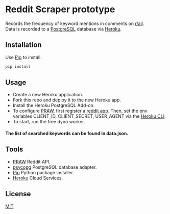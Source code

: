 # Reddit Scraper prototype

Records the frequency of keyword mentions in comments on [r/all](https://www.reddit.com/r/all/).  
Data is recorded to a [PostgreSQL](https://www.postgresql.org) database via [Heroku](https://heroku.com).

## Installation

Use [Pip](https://pip.pypa.io/en/stable/) to install.

```bash
pip install
```

## Usage

* Create a new Heroku application.
* Fork this repo and deploy it to the new Heroku app.
* Install the Heroku PostgreSQL Add-on.
* To configure [PRAW](https://praw.readthedocs.io/en/latest/), first register a [reddit app](https://www.reddit.com/prefs/apps/). Then, set the env variables CLIENT_ID, CLIENT_SECRET, USER_AGENT via the [Heroku CLI](https://devcenter.heroku.com/articles/config-vars).
* To start, run the free dyno worker.
#### The list of searched keywords can be found in data.json.

## Tools

* [PRAW](https://praw.readthedocs.io/en/latest/) Reddit API.  
* [psycopg](https://www.psycopg.org) PostgreSQL database adapter.  
* [Pip](https://pip.pypa.io/en/stable/) Python package installer.  
* [Heroku](https://heroku.com) Cloud Services.  

## License
[MIT](https://choosealicense.com/licenses/mit/)
